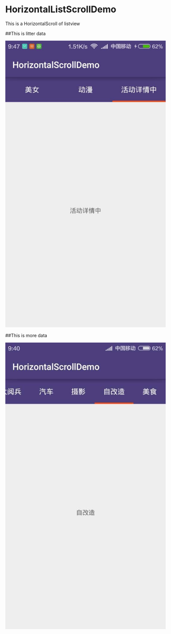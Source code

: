 # HorizontalListScrollDemo
This is a HorizontalScroll of listview

##This is litter data

![image](https://github.com/mlick/HorizontalListScrollDemo/blob/master/horizontalscroll/screenshots/letter.jpg)

##This is more data

![image](https://github.com/mlick/HorizontalListScrollDemo/blob/master/horizontalscroll/screenshots/more.jpg)
